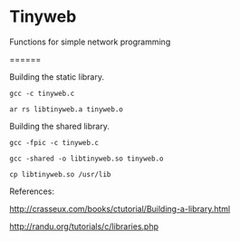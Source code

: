 Tinyweb
=======

Functions for simple network programming


======

Building the static library.

 `gcc -c tinyweb.c`

 `ar rs libtinyweb.a tinyweb.o`


Building the shared library.

 `gcc -fpic -c tinyweb.c`

 `gcc -shared -o libtinyweb.so tinyweb.o`

 `cp libtinyweb.so /usr/lib`


References:

http://crasseux.com/books/ctutorial/Building-a-library.html

http://randu.org/tutorials/c/libraries.php
